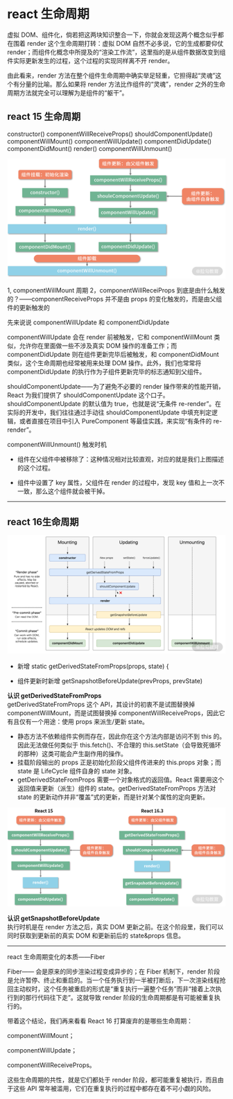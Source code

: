 # react 生命周期
虚拟 DOM、组件化，倘若把这两块知识整合一下，你就会发现这两个概念似乎都在围着 render 这个生命周期打转：虚拟 DOM 自然不必多说，它的生成都要仰仗 render；而组件化概念中所提及的“渲染工作流”，这里指的是从组件数据改变到组件实际更新发生的过程，这个过程的实现同样离不开 render。

由此看来，render 方法在整个组件生命周期中确实举足轻重，它担得起“灵魂”这个有分量的比喻。那么如果将 render 方法比作组件的“灵魂”，render 之外的生命周期方法就完全可以理解为是组件的“躯干”。

## react 15 生命周期

constructor()
componentWillReceiveProps()
shouldComponentUpdate()
componentWillMount()
componentWillUpdate()
componentDidUpdate()
componentDidMount()
render()
componentWillUnmount()

<img src="./assets/lifeCycle15.png">

1, componentWillMount 周期
2，componentWillReceiProps 到底是由什么触发的？——componentReceiveProps 并不是由 props 的变化触发的，而是由父组件的更新触发的
<br>

先来说说 componentWillUpdate 和 componentDidUpdate 

componentWillUpdate 会在 render 前被触发，它和 componentWillMount 类似，允许你在里面做一些不涉及真实 DOM 操作的准备工作；而 componentDidUpdate 则在组件更新完毕后被触发，和 componentDidMount 类似，这个生命周期也经常被用来处理 DOM 操作。此外，我们也常常将 componentDidUpdate 的执行作为子组件更新完毕的标志通知到父组件。

shouldComponentUpdate——为了避免不必要的 render 操作带来的性能开销，React 为我们提供了 shouldComponentUpdate 这个口子。shouldComponentUpdate 的默认值为 true，也就是说“无条件 re-render”。在实际的开发中，我们往往通过手动往 shouldComponentUpdate 中填充判定逻辑，或者直接在项目中引入 PureComponent 等最佳实践，来实现“有条件的 re-render”。

componentWillUnmount() 触发时机
* 组件在父组件中被移除了：这种情况相对比较直观，对应的就是我们上图描述的这个过程。

* 组件中设置了 key 属性，父组件在 render 的过程中，发现 key 值和上一次不一致，那么这个组件就会被干掉。

----------

## react 16生命周期 

<img src="./assets/lifeCycle16.png">

* 新增 static getDerivedStateFromProps(props, state) {

* 组件更新时新增  getSnapshotBeforeUpdate(prevProps, prevState)

<b>认识 getDerivedStateFromProps</b><br>
getDerivedStateFromProps 这个 API，其设计的初衷不是试图替换掉 componentWillMount，而是试图替换掉 componentWillReceiveProps，因此它有且仅有一个用途：使用 props 来派生/更新 state。

* 静态方法不依赖组件实例而存在，因此你在这个方法内部是访问不到 this 的。因此无法做任何类似于 this.fetch()、不合理的 this.setState（会导致死循环的那种）这类可能会产生副作用的操作。
* 挂载阶段输出的 props 正是初始化阶段父组件传进来的 this.props 对象；而 state 是 LifeCycle 组件自身的 state 对象。
* getDerivedStateFromProps 需要一个对象格式的返回值。React 需要用这个返回值来更新（派生）组件的 state。getDerivedStateFromProps 方法对 state 的更新动作并非“覆盖”式的更新，而是针对某个属性的定向更新。

<img src="./assets/duibi.png">

<b>认识 getSnapshotBeforeUpdate</b><br>
执行时机是在 render 方法之后，真实 DOM 更新之前。在这个阶段里，我们可以同时获取到更新前的真实 DOM 和更新前后的 state&props 信息。

---------

react 生命周期变化的本质——Fiber

Fiber—— 会是原来的同步渲染过程变成异步的；在 Fiber 机制下，render 阶段是允许暂停、终止和重启的。当一个任务执行到一半被打断后，下一次渲染线程抢回主动权时，这个任务被重启的形式是“重复执行一遍整个任务”而非“接着上次执行到的那行代码往下走”。这就导致 render 阶段的生命周期都是有可能被重复执行的。

带着这个结论，我们再来看看 React 16 打算废弃的是哪些生命周期：

componentWillMount；

componentWillUpdate；

componentWillReceiveProps。

这些生命周期的共性，就是它们都处于 render 阶段，都可能重复被执行，而且由于这些 API 常年被滥用，它们在重复执行的过程中都存在着不可小觑的风险。


